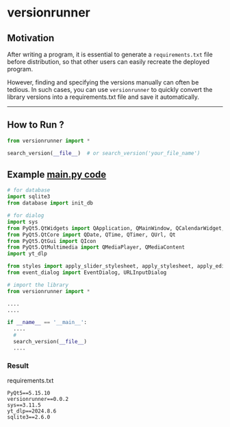 # versionrunner
## Motivation

After writing a program, it is essential to generate a `requirements.txt` file before distribution, so that other users can easily recreate the deployed program.

However, finding and specifying the versions manually can often be tedious. In such cases, you can use `versionrunner` to quickly convert the library versions into a requirements.txt file and save it automatically.

---

## How to Run ?
```python
from versionrunner import *

search_version(__file__)  # or search_version('your_file_name')
```

## Example [main.py code](https://github.com/TCK2001/Alarm_APP)
```python
# for database
import sqlite3
from database import init_db

# for dialog
import sys
from PyQt5.QtWidgets import QApplication, QMainWindow, QCalendarWidget, QDialog, QVBoxLayout, QLineEdit, QTimeEdit, QPushButton, QListWidget, QWidget, QMessageBox, QSlider, QLabel, QHBoxLayout
from PyQt5.QtCore import QDate, QTime, QTimer, QUrl, Qt
from PyQt5.QtGui import QIcon
from PyQt5.QtMultimedia import QMediaPlayer, QMediaContent
import yt_dlp

from styles import apply_slider_stylesheet, apply_stylesheet, apply_edit_delete_stylesheet
from event_dialog import EventDialog, URLInputDialog

# import the library
from versionrunner import *

....
....

if __name__ == '__main__':
  ....
  # 
  search_version(__file__)
  ....
```
### Result
requirements.txt
```
PyQt5==5.15.10
versionrunner==0.0.2
sys==3.11.5
yt_dlp==2024.8.6
sqlite3==2.6.0
```
